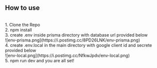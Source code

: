 ## How to use
<br />
1. Clone the Repo <br />
2. npm install <br />
3. create .env inside prisma directory with database url provided below <br />
![env-prisma.png](https://i.postimg.cc/8PD26LNK/env-prisma.png) <br />
4. create .env.local in the main directory with google client id and secrete provided below <br />
![env-local.png](https://i.postimg.cc/NfkwJpdv/env-local.png) <br />
5. npm run dev and you are all set! <br />